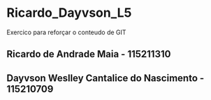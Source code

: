 # Ricardo_Dayvson_L5
Exercico para reforçar o conteudo de GIT

## Ricardo de Andrade Maia - 115211310
## Dayvson Weslley Cantalice do Nascimento - 115210709
